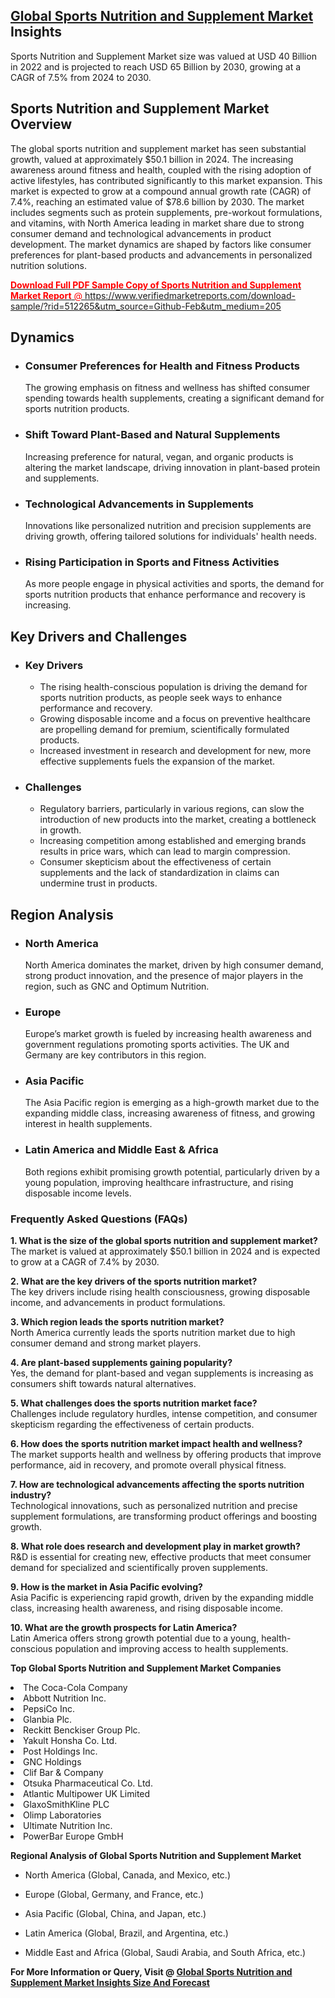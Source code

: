 <h2><a href="https://www.verifiedmarketreports.com/download-sample/?rid=512265&amp;utm_source=Github&amp;utm_medium=205" target="_blank">Global Sports Nutrition and Supplement Market</a> Insights</h2><p>Sports Nutrition and Supplement Market size was valued at USD 40 Billion in 2022 and is projected to reach USD 65 Billion by 2030, growing at a CAGR of 7.5% from 2024 to 2030.</p><p> <h2>Sports Nutrition and Supplement Market Overview</h2> <p>The global sports nutrition and supplement market has seen substantial growth, valued at approximately $50.1 billion in 2024. The increasing awareness around fitness and health, coupled with the rising adoption of active lifestyles, has contributed significantly to this market expansion. This market is expected to grow at a compound annual growth rate (CAGR) of 7.4%, reaching an estimated value of $78.6 billion by 2030. The market includes segments such as protein supplements, pre-workout formulations, and vitamins, with North America leading in market share due to strong consumer demand and technological advancements in product development. The market dynamics are shaped by factors like consumer preferences for plant-based products and advancements in personalized nutrition solutions.</p> <p><a href="#"><p><span class=""><span style="color: #ff0000;"><strong>Download Full PDF Sample Copy of Sports Nutrition and Supplement Market Report</strong> @ </span><a href="https://www.verifiedmarketreports.com/download-sample/?rid=512265&amp;utm_source=Github-Feb&amp;utm_medium=205" target="_blank">https://www.verifiedmarketreports.com/download-sample/?rid=512265&amp;utm_source=Github-Feb&amp;utm_medium=205</a></span></p></a></p> <h2>Dynamics</h2> <ul> <li><h3>Consumer Preferences for Health and Fitness Products</h3> The growing emphasis on fitness and wellness has shifted consumer spending towards health supplements, creating a significant demand for sports nutrition products. </li> <li><h3>Shift Toward Plant-Based and Natural Supplements</h3> Increasing preference for natural, vegan, and organic products is altering the market landscape, driving innovation in plant-based protein and supplements. </li> <li><h3>Technological Advancements in Supplements</h3> Innovations like personalized nutrition and precision supplements are driving growth, offering tailored solutions for individuals' health needs. </li> <li><h3>Rising Participation in Sports and Fitness Activities</h3> As more people engage in physical activities and sports, the demand for sports nutrition products that enhance performance and recovery is increasing. </li> </ul> <h2>Key Drivers and Challenges</h2> <ul> <li><h3>Key Drivers</h3> <ul> <li>The rising health-conscious population is driving the demand for sports nutrition products, as people seek ways to enhance performance and recovery.</li> <li>Growing disposable income and a focus on preventive healthcare are propelling demand for premium, scientifically formulated products.</li> <li>Increased investment in research and development for new, more effective supplements fuels the expansion of the market.</li> </ul> </li> <li><h3>Challenges</h3> <ul> <li>Regulatory barriers, particularly in various regions, can slow the introduction of new products into the market, creating a bottleneck in growth.</li> <li>Increasing competition among established and emerging brands results in price wars, which can lead to margin compression.</li> <li>Consumer skepticism about the effectiveness of certain supplements and the lack of standardization in claims can undermine trust in products.</li> </ul> </li> </ul> <h2>Region Analysis</h2> <ul> <li><h3>North America</h3> North America dominates the market, driven by high consumer demand, strong product innovation, and the presence of major players in the region, such as GNC and Optimum Nutrition. </li> <li><h3>Europe</h3> Europe’s market growth is fueled by increasing health awareness and government regulations promoting sports activities. The UK and Germany are key contributors in this region. </li> <li><h3>Asia Pacific</h3> The Asia Pacific region is emerging as a high-growth market due to the expanding middle class, increasing awareness of fitness, and growing interest in health supplements. </li> <li><h3>Latin America and Middle East & Africa</h3> Both regions exhibit promising growth potential, particularly driven by a young population, improving healthcare infrastructure, and rising disposable income levels.</li> </ul> <h3>Frequently Asked Questions (FAQs)</h3> <p><b>1. What is the size of the global sports nutrition and supplement market?</b><br> The market is valued at approximately $50.1 billion in 2024 and is expected to grow at a CAGR of 7.4% by 2030.</p> <p><b>2. What are the key drivers of the sports nutrition market?</b><br> The key drivers include rising health consciousness, growing disposable income, and advancements in product formulations.</p> <p><b>3. Which region leads the sports nutrition market?</b><br> North America currently leads the sports nutrition market due to high consumer demand and strong market players.</p> <p><b>4. Are plant-based supplements gaining popularity?</b><br> Yes, the demand for plant-based and vegan supplements is increasing as consumers shift towards natural alternatives.</p> <p><b>5. What challenges does the sports nutrition market face?</b><br> Challenges include regulatory hurdles, intense competition, and consumer skepticism regarding the effectiveness of certain products.</p> <p><b>6. How does the sports nutrition market impact health and wellness?</b><br> The market supports health and wellness by offering products that improve performance, aid in recovery, and promote overall physical fitness.</p> <p><b>7. How are technological advancements affecting the sports nutrition industry?</b><br> Technological innovations, such as personalized nutrition and precise supplement formulations, are transforming product offerings and boosting growth.</p> <p><b>8. What role does research and development play in market growth?</b><br> R&D is essential for creating new, effective products that meet consumer demand for specialized and scientifically proven supplements.</p> <p><b>9. How is the market in Asia Pacific evolving?</b><br> Asia Pacific is experiencing rapid growth, driven by the expanding middle class, increasing health awareness, and rising disposable income.</p> <p><b>10. What are the growth prospects for Latin America?</b><br> Latin America offers strong growth potential due to a young, health-conscious population and improving access to health supplements.</p> </p><p><strong>Top Global Sports Nutrition and Supplement Market Companies</strong></p><div data-test-id=""><p><li>The Coca-Cola Company</li><li> Abbott Nutrition Inc.</li><li> PepsiCo Inc.</li><li> Glanbia Plc.</li><li> Reckitt Benckiser Group Plc.</li><li> Yakult Honsha Co. Ltd.</li><li> Post Holdings Inc.</li><li> GNC Holdings</li><li> Clif Bar & Company</li><li> Otsuka Pharmaceutical Co. Ltd.</li><li> Atlantic Multipower UK Limited</li><li> GlaxoSmithKline PLC</li><li> Olimp Laboratories</li><li> Ultimate Nutrition Inc.</li><li> PowerBar Europe GmbH</li></p><div><strong>Regional Analysis of&nbsp;Global Sports Nutrition and Supplement Market</strong></div><ul><li dir="ltr"><p dir="ltr">North America&nbsp;(Global, Canada, and Mexico, etc.)</p></li><li dir="ltr"><p dir="ltr">Europe (Global, Germany, and France, etc.)</p></li><li dir="ltr"><p dir="ltr">Asia Pacific&nbsp;(Global, China, and Japan, etc.)</p></li><li dir="ltr"><p dir="ltr">Latin America&nbsp;(Global, Brazil, and Argentina, etc.)</p></li><li dir="ltr">Middle East and Africa&nbsp;(Global, Saudi Arabia, and South Africa, etc.)</li></ul><p><strong>For More Information or Query, Visit @&nbsp;</strong><strong><a href="https://www.verifiedmarketreports.com/product/sports-nutrition-and-supplement-market-size-and-forecast/?utm_source=Github&amp;utm_medium=205" target="_blank">Global Sports Nutrition and Supplement Market Insights Size And Forecast</a></strong></p></div>
